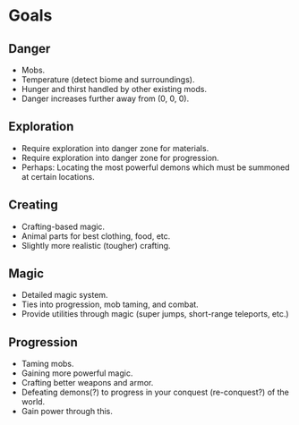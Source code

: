 # Goals
## Danger
* Mobs.
* Temperature (detect biome and surroundings).
* Hunger and thirst handled by other existing mods.
* Danger increases further away from (0, 0, 0).
## Exploration
* Require exploration into danger zone for materials.
* Require exploration into danger zone for progression.
 * Perhaps: Locating the most powerful demons which must be summoned at certain locations.
## Creating
* Crafting-based magic.
* Animal parts for best clothing, food, etc.
* Slightly more realistic (tougher) crafting.
## Magic
* Detailed magic system.
* Ties into progression, mob taming, and combat.
* Provide utilities through magic (super jumps, short-range teleports, etc.)
## Progression
* Taming mobs.
* Gaining more powerful magic.
* Crafting better weapons and armor.
* Defeating demons(?) to progress in your conquest (re-conquest?) of the world.
 * Gain power through this.

